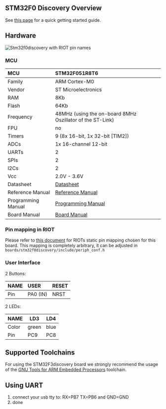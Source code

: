 ## STM32F0 Discovery Overview

See [this page](https://github.com/RIOT-OS/RIOT/wiki/Getting-started-with-STM32F%5B0%7C3%7C4%5Ddiscovery-boards) for a quick getting started guide.

## Hardware

![Stm32f0discovery with RIOT pin names](https://raw.githubusercontent.com/wiki/RIOT-OS/RIOT/images/stm32f0discovery_pinout_RIOT.png)


### MCU
| MCU 		| STM32F051R8T6 		|
|:------------- |:--------------------- |
| Family	| ARM Cortex-M0 	|
| Vendor	| ST Microelectronics	|
| RAM		| 8Kb	|
| Flash		| 64Kb				|
| Frequency	| 48MHz (using the on-board 8MHz Oszillator of the ST-Link) |
| FPU		| no				|
| Timers	| 9 (8x 16-bit, 1x 32-bit [TIM2])	|
| ADCs		| 1x 16-channel 12-bit			|
| UARTs		| 2 				|
| SPIs		| 2					|
| I2Cs		| 2 				|
| Vcc		| 2.0V - 3.6V			|
| Datasheet 	| [Datasheet](http://www.st.com/web/en/resource/technical/document/datasheet/DM00039193.pdf) |
| Reference Manual | [Reference Manual](http://www.st.com/web/en/resource/technical/document/reference_manual/DM00031936.pdf) |
| Programming Manual | [Programming Manual](http://www.st.com/web/en/resource/technical/document/programming_manual/DM00051352.pdf) |
| Board Manual	| [Board Manual](http://www.st.com/st-web-ui/static/active/en/resource/technical/document/user_manual/DM00050135.pdf)|

### Pin mapping in RIOT

Please refer to [this document](https://docs.google.com/spreadsheets/d/1CtaWwjzOiev63Du2gwFeeD0_uFtVtL5Id-AD_w9p9jQ/edit?usp=sharing) for RIOTs static pin mapping chosen for this board. This mapping is completely arbitrary, it can be adjusted in `boards/stm32f0discovery/include/periph_conf.h`

### User Interface

2 Buttons:

| NAME	| USER 	| RESET 	|
|:----- |:----- |:--------- |
| Pin 	| PA0 (IN) | NRST	|

2 LEDs:

| NAME	| LD3	| LD4	|
| -----	| -----	| -----	|
| Color	| green	| blue	|
| Pin	| PC9	| PC8	|


## Supported Toolchains

For using the STM32F3discovery board we strongly recommend the usage of the [GNU Tools for ARM Embedded Processors](https://launchpad.net/gcc-arm-embedded) toolchain.


## Using UART

1. connect your usb tty to: RX=PB7 TX=PB6 and GND=GND
2. done